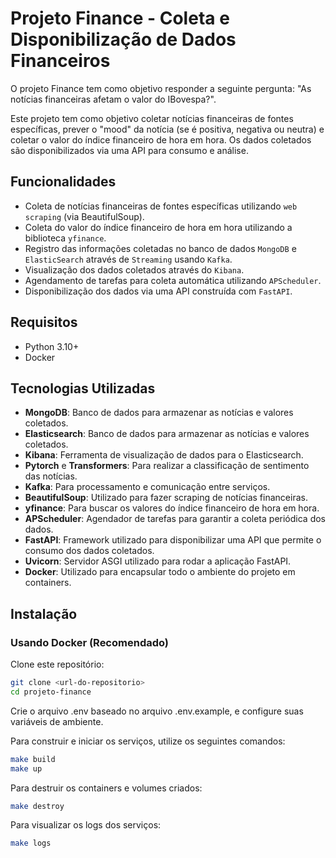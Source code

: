 # Projeto Finance - Coleta e Disponibilização de Dados Financeiros

O projeto Finance tem como objetivo responder a seguinte pergunta: "As notícias financeiras afetam o valor do IBovespa?".

Este projeto tem como objetivo coletar notícias financeiras de fontes específicas, prever o "mood" da notícia (se é positiva, negativa ou neutra) e coletar o valor do índice financeiro de hora em hora. Os dados coletados são disponibilizados via uma API para consumo e análise.


## Funcionalidades

- Coleta de notícias financeiras de fontes específicas utilizando `web scraping` (via BeautifulSoup).
- Coleta do valor do índice financeiro de hora em hora utilizando a biblioteca `yfinance`.
- Registro das informações coletadas no banco de dados `MongoDB` e `ElasticSearch` através de `Streaming` usando `Kafka`.
- Visualização dos dados coletados através do `Kibana`.
- Agendamento de tarefas para coleta automática utilizando `APScheduler`.
- Disponibilização dos dados via uma API construída com `FastAPI`.

## Requisitos

- Python 3.10+
- Docker

## Tecnologias Utilizadas

- **MongoDB**: Banco de dados para armazenar as notícias e valores coletados.
- **Elasticsearch**: Banco de dados para armazenar as notícias e valores coletados.
- **Kibana**: Ferramenta de visualização de dados para o Elasticsearch.
- **Pytorch** e **Transformers**: Para realizar a classificação de sentimento das notícias.
- **Kafka**: Para processamento e comunicação entre serviços.
- **BeautifulSoup**: Utilizado para fazer scraping de notícias financeiras.
- **yfinance**: Para buscar os valores do índice financeiro de hora em hora.
- **APScheduler**: Agendador de tarefas para garantir a coleta periódica dos dados.
- **FastAPI**: Framework utilizado para disponibilizar uma API que permite o consumo dos dados coletados.
- **Uvicorn**: Servidor ASGI utilizado para rodar a aplicação FastAPI.
- **Docker**: Utilizado para encapsular todo o ambiente do projeto em containers.

## Instalação

### Usando Docker (Recomendado)

Clone este repositório:

```bash
git clone <url-do-repositorio>
cd projeto-finance
```

Crie o arquivo .env baseado no arquivo .env.example, e configure suas variáveis de ambiente.

Para construir e iniciar os serviços, utilize os seguintes comandos:

```bash
make build
make up
````
Para destruir os containers e volumes criados:

```bash
make destroy
```

Para visualizar os logs dos serviços:

```bash
make logs
```